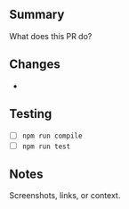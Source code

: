 ## Summary
What does this PR do?

## Changes
- 

## Testing
- [ ] `npm run compile`
- [ ] `npm run test`

## Notes
Screenshots, links, or context.
